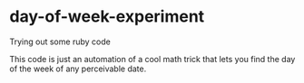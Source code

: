 # day-of-week-experiment
Trying out some ruby code

This code is just an automation of a cool math trick that lets you find the day of the week of any perceivable date.

